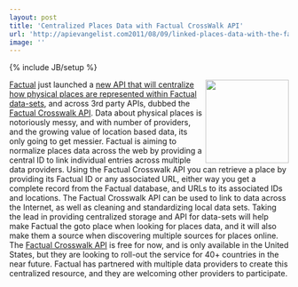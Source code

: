 ```yaml
---
layout: post
title: 'Centralized Places Data with Factual CrossWalk API'
url: 'http://apievangelist.com2011/08/09/linked-places-data-with-the-factual-crosswalk-api/'
image: ''
---
```

{% include JB/setup %}
<img src="http://kinlane-productions.s3.amazonaws.com/api-evangelist/factual/factual-logo.png"  width="150" align="right" /><a title="Factual" href="http://www.factual.com">Factual</a> just launched a <a href="http://blog.factual.com/crosswalk-api">new API that will centralize how physical places are represented within Factual data-sets</a>, and across 3rd party APIs, dubbed the <a title="Factual Crosswalk API" href="http://developer.factual.com/display/docs/Places+API+-+Crosswalk">Factual Crosswalk API</a>.
Data about physical places is notoriously messy, and with number of providers, and the growing value of location based data, its only going to get messier. Factual is aiming to normalize places data across the web by providing a central ID to link individual entries across multiple data providers.
Using the Factual Crosswalk API you can retrieve a place by providing its Factual ID or any associated URL, either way you get a complete record from the Factual database, and URLs to its associated IDs and locations. The Factual Crosswalk API can be used to link to data across the Internet, as well as cleaning and standardizing local data sets. Taking the lead in providing centralized storage and API for data-sets will help make Factual the goto place when looking for places data, and it will also make them a source when discovering multiple sources for places online.
The <a title="Factual Crosswalk API" href="http://developer.factual.com/display/docs/Places+API+-+Crosswalk">Factual Crosswalk API</a> is free for now, and is only available in the United States, but they are looking to roll-out the service for 40+ countries in the near future. Factual has partnered with multiple data providers to create this centralized resource, and they are welcoming other providers to participate.
